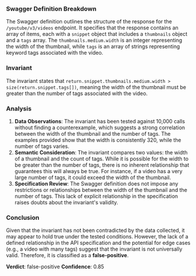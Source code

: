 ### Swagger Definition Breakdown
The Swagger definition outlines the structure of the response for the `/youtube/v3/videos` endpoint. It specifies that the response contains an array of items, each with a `snippet` object that includes a `thumbnails` object and a `tags` array. The `thumbnails.medium.width` is an integer representing the width of the thumbnail, while `tags` is an array of strings representing keyword tags associated with the video.

### Invariant
The invariant states that `return.snippet.thumbnails.medium.width > size(return.snippet.tags[])`, meaning the width of the thumbnail must be greater than the number of tags associated with the video.

### Analysis
1. **Data Observations**: The invariant has been tested against 10,000 calls without finding a counterexample, which suggests a strong correlation between the width of the thumbnail and the number of tags. The examples provided show that the width is consistently 320, while the number of tags varies.
2. **Semantic Consideration**: The invariant compares two values: the width of a thumbnail and the count of tags. While it is possible for the width to be greater than the number of tags, there is no inherent relationship that guarantees this will always be true. For instance, if a video has a very large number of tags, it could exceed the width of the thumbnail.
3. **Specification Review**: The Swagger definition does not impose any restrictions or relationships between the width of the thumbnail and the number of tags. This lack of explicit relationship in the specification raises doubts about the invariant's validity.

### Conclusion
Given that the invariant has not been contradicted by the data collected, it may appear to hold true under the tested conditions. However, the lack of a defined relationship in the API specification and the potential for edge cases (e.g., a video with many tags) suggest that the invariant is not universally valid. Therefore, it is classified as a **false-positive**. 

**Verdict**: false-positive
**Confidence**: 0.85

